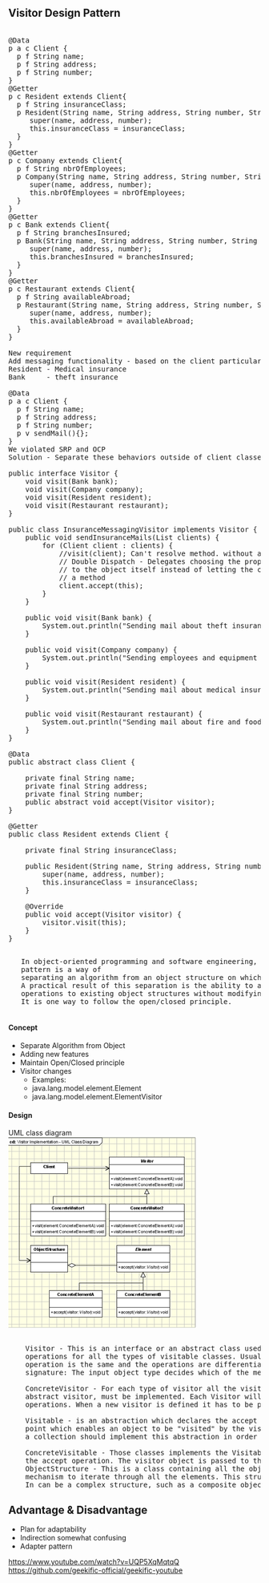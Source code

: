 ## Visitor Design Pattern

<pre>

@Data
p a c Client {
  p f String name; 
  p f String address; 
  p f String number; 
}
@Getter
p c Resident extends Client{
  p f String insuranceClass;
  p Resident(String name, String address, String number, String insuranceClass) {
     super(name, address, number);
     this.insuranceClass = insuranceClass;
  }
}
@Getter
p c Company extends Client{
  p f String nbrOfEmployees;
  p Company(String name, String address, String number, String nbrOfEmployees) {
     super(name, address, number);
     this.nbrOfEmployees = nbrOfEmployees;
  }
}
@Getter
p c Bank extends Client{
  p f String branchesInsured;
  p Bank(String name, String address, String number, String branchesInsured) {
     super(name, address, number);
     this.branchesInsured = branchesInsured;
  }
}
@Getter
p c Restaurant extends Client{
  p f String availableAbroad;
  p Restaurant(String name, String address, String number, String availableAbroad) {
     super(name, address, number);
     this.availableAbroad = availableAbroad;
  }
}

New requirement
Add messaging functionality - based on the client particular mail will be sent for insurance deal
Resident - Medical insurance
Bank     - theft insurance

@Data
p a c Client {
  p f String name; 
  p f String address; 
  p f String number; 
  p v sendMail(){};
}
We violated SRP and OCP
Solution - Separate these behaviors outside of client classes on which they operate

public interface Visitor {
    void visit(Bank bank);
    void visit(Company company);
    void visit(Resident resident);
    void visit(Restaurant restaurant);
}

public class InsuranceMessagingVisitor implements Visitor {
    public void sendInsuranceMails(List<Client> clients) {
        for (Client client : clients) {
            //visit(client); Can't resolve method. without accept method
            // Double Dispatch - Delegates choosing the proper method
            // to the object itself instead of letting the client select 
            // a method
            client.accept(this);
        }
    }

    public void visit(Bank bank) {
        System.out.println("Sending mail about theft insurance to " + bank.getName());
    }

    public void visit(Company company) {
        System.out.println("Sending employees and equipment insurance mail to " + company.getName());
    }

    public void visit(Resident resident) {
        System.out.println("Sending mail about medical insurance to " + resident.getName());
    }

    public void visit(Restaurant restaurant) {
        System.out.println("Sending mail about fire and food insurance to " + restaurant.getName());
    }
}

@Data
public abstract class Client {

    private final String name;
    private final String address;
    private final String number;
    public abstract void accept(Visitor visitor);
}

@Getter
public class Resident extends Client {

    private final String insuranceClass;

    public Resident(String name, String address, String number, String insuranceClass) {
        super(name, address, number);
        this.insuranceClass = insuranceClass;
    }

    @Override
    public void accept(Visitor visitor) {
        visitor.visit(this);
    }
}
</pre>

<pre>

   In object-oriented programming and software engineering, the visitor design 
   pattern is a way of 
   separating an algorithm from an object structure on which it operates. 
   A practical result of this separation is the ability to add new 
   operations to existing object structures without modifying the structures.
   It is one way to follow the open/closed principle.

</pre>

#### Concept

* Separate Algorithm from Object
* Adding new features
* Maintain Open/Closed principle
* Visitor changes
  * Examples:
  * java.lang.model.element.Element
  * java.lang.model.element.ElementVisitor
#### Design

UML class diagram<br>
![](images/visitor_uml.png)
<pre>

    Visitor - This is an interface or an abstract class used to declare the visit 
    operations for all the types of visitable classes. Usually the name of the 
    operation is the same and the operations are differentiated by the method 
    signature: The input object type decides which of the method is called.

    ConcreteVisitor - For each type of visitor all the visit methods, declared in 
    abstract visitor, must be implemented. Each Visitor will be responsible for different 
    operations. When a new visitor is defined it has to be passed to the object structure.

    Visitable - is an abstraction which declares the accept operation. This is the entry
    point which enables an object to be "visited" by the visitor object. Each object from 
    a collection should implement this abstraction in order to be able to be visited.

    ConcreteVisitable - Those classes implements the Visitable interface or class and defines 
    the accept operation. The visitor object is passed to this object using the accept operation.
    ObjectStructure - This is a class containing all the objects that can be visited. It offers a 
    mechanism to iterate through all the elements. This structure is not necessarily a collection. 
    In can be a complex structure, such as a composite object.
</pre>

## Advantage & Disadvantage

* Plan for adaptability
* Indirection somewhat confusing
* Adapter pattern


https://www.youtube.com/watch?v=UQP5XqMqtqQ
https://github.com/geekific-official/geekific-youtube